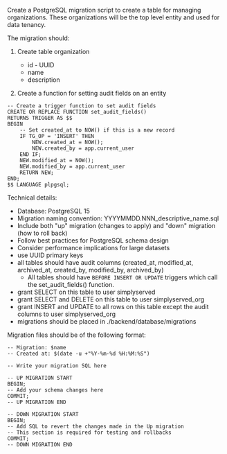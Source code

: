 Create a PostgreSQL migration script to create a table for managing organizations. 
These organizations will be the top level entity and used for data tenancy.

The migration should:
1. Create table organization
   - id - UUID
   - name
   - description

2. Create a function for setting audit fields on an entity

```
-- Create a trigger function to set audit fields
CREATE OR REPLACE FUNCTION set_audit_fields()
RETURNS TRIGGER AS $$
BEGIN
    -- Set created_at to NOW() if this is a new record
    IF TG_OP = 'INSERT' THEN
        NEW.created_at = NOW();
        NEW.created_by = app.current_user
    END IF;
    NEW.modified_at = NOW();
    NEW.modified_by = app.current_user
    RETURN NEW;
END;
$$ LANGUAGE plpgsql;
```

Technical details:
- Database: PostgreSQL 15
- Migration naming convention: YYYYMMDD.NNN_descriptive_name.sql
- Include both "up" migration (changes to apply) and "down" migration (how to roll back)
- Follow best practices for PostgreSQL schema design
- Consider performance implications for large datasets
- use UUID primary keys
- all tables should have audit columns (created_at, modified_at, archived_at, created_by, modified_by, archived_by)
   - All tables should have `BEFORE INSERT OR UPDATE` triggers which call the set_audit_fields() function.
- grant SELECT on this table to user simplyserved
- grant SELECT and DELETE on this table to user simplyserved_org
- grant INSERT and UPDATE to all rows on this table except the audit columns to user simplyserved_org
- migrations should be placed in ./backend/database/migrations

Migration files should be of the following format:

```
-- Migration: $name
-- Created at: $(date -u +"%Y-%m-%d %H:%M:%S")

-- Write your migration SQL here

-- UP MIGRATION START
BEGIN;
-- Add your schema changes here
COMMIT;
-- UP MIGRATION END

-- DOWN MIGRATION START
BEGIN;
-- Add SQL to revert the changes made in the Up migration
-- This section is required for testing and rollbacks
COMMIT;
-- DOWN MIGRATION END

```
